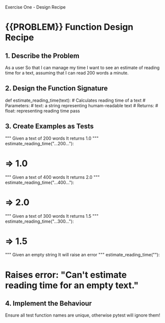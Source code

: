 Exercise One - Design Recipe
# {{PROBLEM}} Function Design Recipe

## 1. Describe the Problem

As a user
So that I can manage my time
I want to see an estimate of reading time for a text, assuming that I can read 200 words a minute.

## 2. Design the Function Signature

def estimate_reading_time(text):
    # Calculates reading time of a text
    # Parameters: 
    #    text: a string representing humam-readable text
    # Returns:
    #    float: representing reading time
    pass

## 3. Create Examples as Tests

"""
Given a text of 200 words
It returns 1.0
"""
estimate_reading_time("...200..."):
# => 1.0

"""
Given a text of 400 words
It returns 2.0
"""
estimate_reading_time("...400..."):
# => 2.0

"""
Given a text of 300 words
It returns 1.5
"""
estimate_reading_time("...300..."):
# => 1.5

"""
Given an empty string
It will raise an error
"""
estimate_reading_time(""):
# Raises error: "Can't estimate reading time for an empty text."

## 4. Implement the Behaviour


Ensure all test function names are unique, otherwise pytest will ignore them!